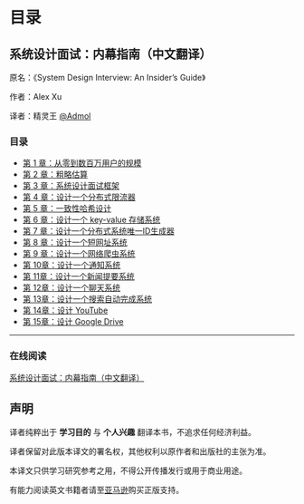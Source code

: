 # 目录

## 系统设计面试：内幕指南（中文翻译）

原名：《System Design Interview: An Insider’s Guide》

作者：Alex Xu

译者：精灵王 [@Admol](https://github.com/Admol)



### 目录

* [第 1 章：从零到数百万用户的规模](<CHAPTER 1：SCALE FROM ZERO TO MILLIONS OF USERS.md>)
* [第 2 章：粗略估算](<CHAPTER 2：BACK-OF-THE-ENVELOPE ESTIMATION.md>)
* [第 3 章：系统设计面试框架](<CHAPTER 3：A FRAMEWORK FOR SYSTEM DESIGN INTERVIEWS.md>)
* [第 4 章：设计一个分布式限流器](<CHAPTER 4：DESIGN A RATE LIMITER.md>)
* [第 5 章：一致性哈希设计](<CHAPTER 5：DESIGN CONSISTENT HASHING.md>)
* [第 6 章：设计一个 key-value 存储系统](<CHAPTER 6：DESIGN A KEY-VALUE STORE.md>)
* [第 7 章：设计一个分布式系统唯一ID生成器](<CHAPTER 7：DESIGN A UNIQUE ID GENERATOR IN DISTRIBUTED SYSTEMS.md>)
* [第 8 章：设计一个短网址系统](<CHAPTER 8：DESIGN A URL SHORTENER.md>)
* [第 9 章：设计一个网络爬虫系统](<CHAPTER 9：DESIGN A WEB CRAWLER.md>)
* [第 10章：设计一个通知系统](<CHAPTER 10：DESIGN A NOTIFICATION SYSTEM.md>)
* [第 11章：设计一个新闻提要系统](<CHAPTER 11：DESIGN A NEWS FEED SYSTEM.md>)
* [第 12章：设计一个聊天系统](<CHAPTER 12：DESIGN A CHAT SYSTEM.md>)
* [第 13章：设计一个搜索自动完成系统](<CHAPTER 13：DESIGN A SEARCH AUTOCOMPLETE SYSTEM.md>)
* [第 14章：设计 YouTube](<CHAPTER 14：DESIGN YOUTUBE.md>)
* [第 15章：设计 Google Drive](<CHAPTER 15：DESIGN GOOGLE DRIVE.md>)

***

### 在线阅读
[系统设计面试：内幕指南（中文翻译）](https://learning-guide.gitbook.io/system-design-interview)


## 声明

译者纯粹出于 **学习目的** 与 **个人兴趣** 翻译本书，不追求任何经济利益。

译者保留对此版本译文的署名权，其他权利以原作者和出版社的主张为准。

本译文只供学习研究参考之用，不得公开传播发行或用于商业用途。

有能力阅读英文书籍者请至[亚马逊](https://www.amazon.com/System-Design-Interview-insiders-Second/dp/B08CMF2CQF)购买正版支持。
